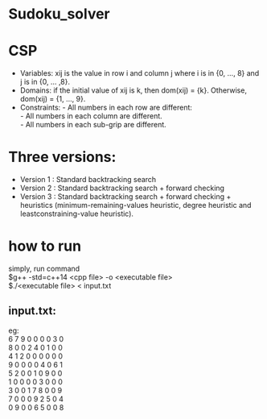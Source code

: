 # Sudoku_solver

# CSP
- Variables: xij is the value in row i and column j where i is in {0, …, 8} and j is in {0, … ,8}.<br>
- Domains: if the initial value of xij is k, then dom(xij) = {k}. Otherwise, dom(xij) = {1, …, 9}.<br>
- Constraints: - All numbers in each row are different:<br>
			 - All numbers in each column are different.<br>
			 - All numbers in each sub-grip are different.<br>

# Three versions:
- Version 1 : Standard backtracking search <br>
- Version 2 : Standard backtracking search + forward checking <br>
- Version 3 : Standard backtracking search + forward checking + heuristics
(minimum-remaining-values heuristic, degree heuristic and leastconstraining-value
heuristic). <br>

# how to run
simply, run command <br>
$g++ -std=c++14 <<cpp file>cpp file> -o <<executable file>executable file> <br>
$./<<executable file>executable file> < input.txt <br>

## input.txt:
eg: <br>
6 7 9 0 0 0 0 3 0 <br>
8 0 0 2 4 0 1 0 0 <br>
4 1 2 0 0 0 0 0 0 <br>
9 0 0 0 0 4 0 6 1 <br>
5 2 0 0 1 0 9 0 0 <br>
1 0 0 0 0 3 0 0 0 <br>
3 0 0 1 7 8 0 0 9 <br>
7 0 0 0 9 2 5 0 4 <br>
0 9 0 0 6 5 0 0 8 <br>
